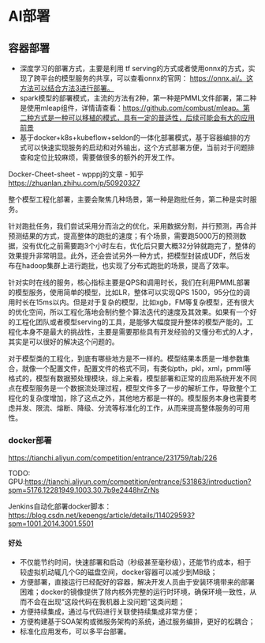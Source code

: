 # AI部署

## 容器部署

- 深度学习的部署方式，主要是利用 tf serving的方式或者使用onnx的方式，实现了跨平台的模型服务的共享，可以查看onnx的官网： https://onnx.ai/。这方法可以结合方法3进行部署。
- spark模型的部署模式，主流的方法有2种，第一种是PMML文件部署，第二种是使用mleap组件，详情请查看：https://github.com/combust/mleap。第二种方式是一种可以移植的模式，具有一定的普适性，后续可能会有大的应用前景
- 基于docker+k8s+kubeflow+seldon的一体化部署模式，基于容器编排的方式可以快速实现服务的启动和对外输出，这个方式部署方便，当前对于问题排查和定位比较麻烦，需要做很多的额外的开发工作。

Docker-Cheet-sheet - wpppj的文章 - 知乎
https://zhuanlan.zhihu.com/p/50920327


整个模型工程化部署，主要会聚焦几种场景，第一种是跑批任务，第二种是实时服务。

针对跑批任务，我们尝试采用分而治之的优化，采用数据分割，并行预测，再合并预测结果的方式，提高整体的跑批的速度；有个场景，需要跑5000万的预测数据，没有优化之前需要跑3个小时左右，优化后只要大概32分钟就跑完了，整体的效果提升非常明显。此外，还会尝试另外一种方式，把模型封装成UDF，然后发布在hadoop集群上进行跑批，也实现了分布式跑批的场景，提高了效率。

针对实时在线的服务，核心指标主要是QPS和调用时长，我们在利用PMML部署的模型服务，使用简单的模型，比如LR，整体可以实现QPS 1500，95分位的调用时长在15ms以内。但是对于复杂的模型，比如xgb，FM等复杂模型，还有很大的优化空间，所以工程化落地会制约整个算法迭代的速度及其效果。如果有一个好的工程化团队或者模型serving的工具，是能够大幅度提升整体的模型产能的。工程化本身不是最大的挑战性，主要是需要那些具有开发经验的又懂分布式的人才，其实是可以很好的解决这个问题的。

对于模型类的工程化，到底有哪些地方是不一样的。模型结果本质是一堆参数集合，就像一个配置文件，配置文件的格式不同，有类似pth，pkl，xml，pmml等格式的，模型有数据预处理模块，综上来看，模型部署和正常的应用系统开发不同点在模型服务是一个数据流处理过程，模型文件多了一步的解析工作，导致整个工程化的复杂度增加，除了这点之外，其他地方都是一样的。模型服务本身也需要考虑并发、限流、熔断、降级、分流等标准化的工作，从而来提高整体服务的可用性。

### docker部署

https://tianchi.aliyun.com/competition/entrance/231759/tab/226

TODO: GPU:https://tianchi.aliyun.com/competition/entrance/531863/introduction?spm=5176.12281949.1003.30.7b9e2448hrZrNs

Jenkins自动化部署docker脚本：https://blog.csdn.net/kepengs/article/details/114029593?spm=1001.2014.3001.5501

#### 好处

- 不仅能节约时间，快速部署和启动（秒级甚至毫秒级），还能节约成本，相于较虚拟机动辄几个G的磁盘空间，docker容器可以减少到MB级；
- 方便部署，直接运行已经配好的容器，解决开发人员由于安装环境带来的部署困难；docker的镜像提供了除内核外完整的运行时环境，确保环境一致性，从而不会在出现“这段代码在我机器上没问题”这类问题；
- 方便持续集成，通过与代码进行关联使持续集成非常方便；
- 方便构建基于SOA架构或微服务架构的系统，通过服务编排，更好的松耦合；
- 标准化应用发布，可以多平台部署。

[1]: https://zhuanlan.zhihu.com/p/77636947
[2]: https://www.zhihu.com/org/jddfeng-kong-suan-fa/posts/posts_by_votess
